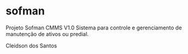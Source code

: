 # sofman
Projeto Sofman CMMS V1.0
Sistema para controle e gerenciamento de manutenção de ativos ou predial.

Cleidson dos Santos
